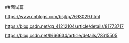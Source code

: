 ##面试篇

https://www.cnblogs.com/bsjl/p/7693029.html

https://blog.csdn.net/qq_41212104/article/details/81773717

https://blog.csdn.net/ll666634/article/details/78615505